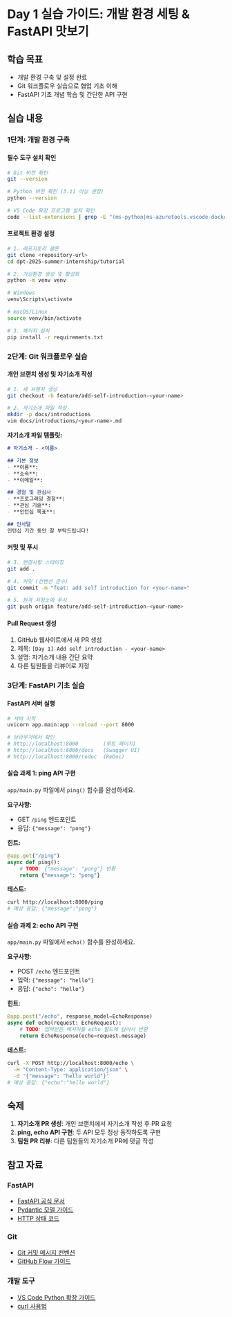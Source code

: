 # Day 1 실습 가이드: 개발 환경 세팅 & FastAPI 맛보기

## 학습 목표
- 개발 환경 구축 및 설정 완료
- Git 워크플로우 실습으로 협업 기초 이해
- FastAPI 기초 개념 학습 및 간단한 API 구현

## 실습 내용

### 1단계: 개발 환경 구축

#### 필수 도구 설치 확인
```bash
# Git 버전 확인
git --version

# Python 버전 확인 (3.11 이상 권장)
python --version

# VS Code 확장 프로그램 설치 확인
code --list-extensions | grep -E "(ms-python|ms-azuretools.vscode-docker|redhat.vscode-yaml)"
```

#### 프로젝트 환경 설정
```bash
# 1. 레포지토리 클론
git clone <repository-url>
cd dpt-2025-summer-internship/tutorial

# 2. 가상환경 생성 및 활성화
python -m venv venv

# Windows
venv\Scripts\activate

# macOS/Linux  
source venv/bin/activate

# 3. 패키지 설치
pip install -r requirements.txt
```

### 2단계: Git 워크플로우 실습

#### 개인 브랜치 생성 및 자기소개 작성
```bash
# 1. 새 브랜치 생성
git checkout -b feature/add-self-introduction-<your-name>

# 2. 자기소개 파일 작성
mkdir -p docs/introductions
vim docs/introductions/<your-name>.md
```

**자기소개 파일 템플릿:**
```markdown
# 자기소개 - <이름>

## 기본 정보
- **이름**: 
- **소속**: 
- **이메일**: 

## 경험 및 관심사
- **프로그래밍 경험**: 
- **관심 기술**: 
- **인턴십 목표**: 

## 인사말
인턴십 기간 동안 잘 부탁드립니다!
```

#### 커밋 및 푸시
```bash
# 3. 변경사항 스테이징
git add .

# 4. 커밋 (컨벤션 준수)
git commit -m "feat: add self introduction for <your-name>"

# 5. 원격 저장소에 푸시
git push origin feature/add-self-introduction-<your-name>
```

#### Pull Request 생성
1. GitHub 웹사이트에서 새 PR 생성
2. 제목: `[Day 1] Add self introduction - <your-name>`
3. 설명: 자기소개 내용 간단 요약
4. 다른 팀원들을 리뷰어로 지정

### 3단계: FastAPI 기초 실습

#### FastAPI 서버 실행
```bash
# 서버 시작
uvicorn app.main:app --reload --port 8000

# 브라우저에서 확인
# http://localhost:8000        (루트 페이지)
# http://localhost:8000/docs   (Swagger UI)
# http://localhost:8000/redoc  (ReDoc)
```

#### 실습 과제 1: ping API 구현
`app/main.py` 파일에서 `ping()` 함수를 완성하세요.

**요구사항:**
- GET `/ping` 엔드포인트
- 응답: `{"message": "pong"}`

**힌트:**
```python
@app.get("/ping")
async def ping():
    # TODO: {"message": "pong"} 반환
    return {"message": "pong"}
```

**테스트:**
```bash
curl http://localhost:8000/ping
# 예상 응답: {"message":"pong"}
```

#### 실습 과제 2: echo API 구현  
`app/main.py` 파일에서 `echo()` 함수를 완성하세요.

**요구사항:**
- POST `/echo` 엔드포인트
- 입력: `{"message": "hello"}`
- 응답: `{"echo": "hello"}`

**힌트:**
```python
@app.post("/echo", response_model=EchoResponse)
async def echo(request: EchoRequest):
    # TODO: 입력받은 메시지를 echo 필드에 담아서 반환
    return EchoResponse(echo=request.message)
```

**테스트:**
```bash
curl -X POST http://localhost:8000/echo \
  -H "Content-Type: application/json" \
  -d '{"message": "hello world"}'
# 예상 응답: {"echo":"hello world"}
```

## 숙제
1. **자기소개 PR 생성**: 개인 브랜치에서 자기소개 작성 후 PR 요청
2. **ping, echo API 구현**: 두 API 모두 정상 동작하도록 구현
3. **팀원 PR 리뷰**: 다른 팀원들의 자기소개 PR에 댓글 작성

## 참고 자료

### FastAPI
- [FastAPI 공식 문서](https://fastapi.tiangolo.com/)
- [Pydantic 모델 가이드](https://pydantic-docs.helpmanual.io/)
- [HTTP 상태 코드](https://developer.mozilla.org/ko/docs/Web/HTTP/Status)

### Git
- [Git 커밋 메시지 컨벤션](https://www.conventionalcommits.org/)
- [GitHub Flow 가이드](https://guides.github.com/introduction/flow/)

### 개발 도구
- [VS Code Python 확장 가이드](https://code.visualstudio.com/docs/languages/python)
- [curl 사용법](https://curl.se/docs/manual.html)